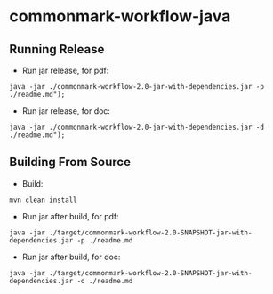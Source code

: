 # commonmark-workflow-java


Running Release
---------------

- Run jar release, for pdf:

```
java -jar ./commonmark-workflow-2.0-jar-with-dependencies.jar -p ./readme.md");
```

- Run jar release, for doc:

```
java -jar ./commonmark-workflow-2.0-jar-with-dependencies.jar -d ./readme.md");
```




Building From Source
--------------------

- Build:

```
mvn clean install
```

- Run jar after build, for pdf:

```
java -jar ./target/commonmark-workflow-2.0-SNAPSHOT-jar-with-dependencies.jar -p ./readme.md
```


- Run jar after build, for doc:

```
java -jar ./target/commonmark-workflow-2.0-SNAPSHOT-jar-with-dependencies.jar -d ./readme.md
```




